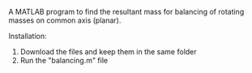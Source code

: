A MATLAB program to find the resultant mass for balancing of rotating masses on common axis (planar).

Installation:
1. Download the files and keep them in the same folder
2. Run the "balancing.m" file